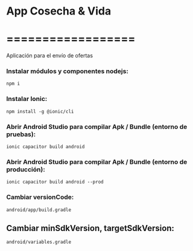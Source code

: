 # App Cosecha & Vida
# ==================

Aplicación para el envío de ofertas

### Instalar módulos y componentes nodejs:

`npm i`

### Instalar Ionic:

`npm install -g @ionic/cli`

### Abrir Android Studio para compilar Apk / Bundle (entorno de pruebas):

`ionic capacitor build android`

### Abrir Android Studio para compilar Apk / Bundle (entorno de producción):

`ionic capacitor build android --prod`

### Cambiar versionCode:

`android/app/build.gradle`

## Cambiar minSdkVersion, targetSdkVersion:

`android/variables.gradle`
